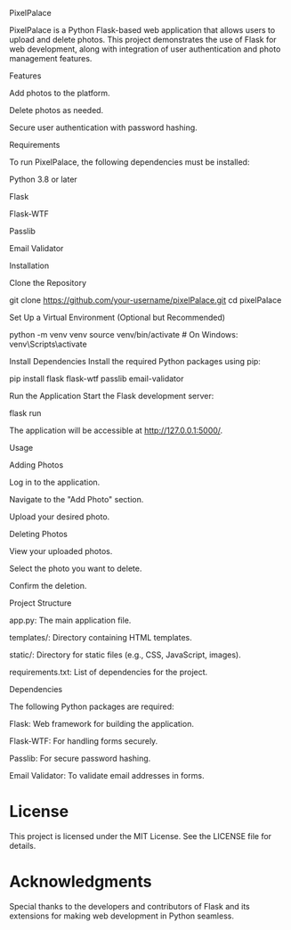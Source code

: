 PixelPalace

PixelPalace is a Python Flask-based web application that allows users to upload and delete photos. This project demonstrates the use of Flask for web development, along with integration of user authentication and photo management features.

Features

Add photos to the platform.

Delete photos as needed.

Secure user authentication with password hashing.

Requirements

To run PixelPalace, the following dependencies must be installed:

Python 3.8 or later

Flask

Flask-WTF

Passlib

Email Validator

Installation

Clone the Repository

git clone https://github.com/your-username/pixelPalace.git
cd pixelPalace

Set Up a Virtual Environment (Optional but Recommended)

python -m venv venv
source venv/bin/activate  # On Windows: venv\Scripts\activate

Install Dependencies
Install the required Python packages using pip:

pip install flask flask-wtf passlib email-validator

Run the Application
Start the Flask development server:

flask run

The application will be accessible at http://127.0.0.1:5000/.

Usage

Adding Photos

Log in to the application.

Navigate to the "Add Photo" section.

Upload your desired photo.

Deleting Photos

View your uploaded photos.

Select the photo you want to delete.

Confirm the deletion.

Project Structure

app.py: The main application file.

templates/: Directory containing HTML templates.

static/: Directory for static files (e.g., CSS, JavaScript, images).

requirements.txt: List of dependencies for the project.

Dependencies

The following Python packages are required:

Flask: Web framework for building the application.

Flask-WTF: For handling forms securely.

Passlib: For secure password hashing.

Email Validator: To validate email addresses in forms.

# License

This project is licensed under the MIT License. See the LICENSE file for details.

# Acknowledgments

Special thanks to the developers and contributors of Flask and its extensions for making web development in Python seamless.

